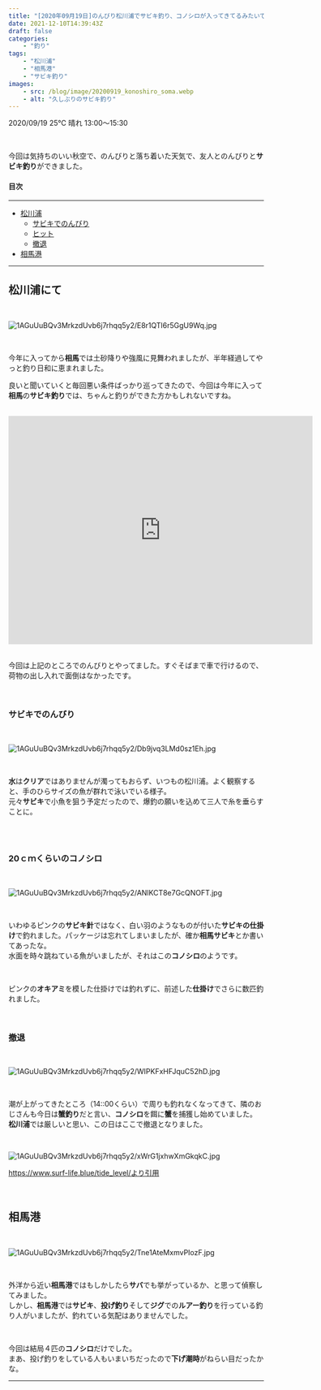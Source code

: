 ```yaml
---
title: "[2020年09月19日]のんびり松川浦でサビキ釣り、コノシロが入ってきてるみたいです。_相馬での釣りの記録"
date: 2021-12-10T14:39:43Z
draft: false
categories:
    - "釣り"
tags:
    - "松川浦"
    - "相馬港"
    - "サビキ釣り"
images:
    - src: /blog/image/20200919_konoshiro_soma.webp
    - alt: "久しぶりのサビキ釣り"
---
```


2020/09/19 25℃ 晴れ  13:00〜15:30   
 
<br>
 
今回は気持ちのいい秋空で、のんびりと落ち着いた天気で、友人とのんびりと**サビキ釣り**ができました。  
 
#### 目次

___
 
<ul class="cp_list">
    <li><a href="#matsukawa">松川浦</a>
        <ul class="cp_list">
            <li><a href="#slow">サビキでのんびり</a></li>
            <li><a href="#hit">ヒット</a></li>
            <li><a href="#back">撤退</a></li>
        </ul>
    </li>
    <li><a href="#souma">相馬港</a></li>
 
</ul>
 
___
 
<a name=matsukawa></a>
 
## 松川浦にて
 
<br>
 
![1AGuUuBQv3MrkzdUvb6j7rhqq5y2/E8r1QTl6r5GgU9Wq.jpg](https://firebasestorage.googleapis.com/v0/b/type-c1c71.appspot.com/o/1AGuUuBQv3MrkzdUvb6j7rhqq5y2%2FE8r1QTl6r5GgU9Wq.jpg?alt=media&token=e946ecd1-cd71-4be6-90bd-86a764954f43)

 
<br>
 
今年に入ってから**相馬**では土砂降りや強風に見舞われましたが、半年経過してやっと釣り日和に恵まれました。  
 
良いと聞いていくと毎回悪い条件ばっかり巡ってきたので、今回は今年に入って**相馬**の**サビキ釣り**では、ちゃんと釣りができた方かもしれないですね。

<br>
 
<div class="embed-responsive embed-responsive-1by1">
 <iframe src="https://www.google.com/maps/embed?pb=!1m18!1m12!1m3!1d1575.6999913534562!2d140.9781849759485!3d37.82752099491262!2m3!1f0!2f0!3f0!3m2!1i1024!2i768!4f13.1!3m3!1m2!1s0x0%3A0x0!2zMzfCsDQ5JzM5LjEiTiAxNDDCsDU4JzQ1LjQiRQ!5e0!3m2!1sja!2sjp!4v1601185412144!5m2!1sja!2sjp" width="600" height="450" frameborder="0" style="border:0;" allowfullscreen="" aria-hidden="false" tabindex="0"></iframe>
</div> 

<br>
 
今回は上記のところでのんびりとやってました。すぐそばまで車で行けるので、荷物の出し入れで面倒はなかったです。  
 
<br>
 
<a name=slow></a>
 
### サビキでのんびり
 
<br>
 
 ![1AGuUuBQv3MrkzdUvb6j7rhqq5y2/Db9jvq3LMd0sz1Eh.jpg](https://firebasestorage.googleapis.com/v0/b/type-c1c71.appspot.com/o/1AGuUuBQv3MrkzdUvb6j7rhqq5y2%2FDb9jvq3LMd0sz1Eh.jpg?alt=media&token=7c0a14df-b95d-4fad-bb1a-b89a91ffb94a)


<br>
 
**水**は**クリア**ではありませんが濁ってもおらず、いつもの松川浦。よく観察すると、手のひらサイズの魚が群れで泳いでいる様子。  
元々**サビキ**で小魚を狙う予定だったので、爆釣の願いを込めて三人で糸を垂らすことに。  
 
<br>
 
<br>
 
<!-- 記事内広告＿小 -->
<ins class="adsbygoogle"
     style="display:block"
     data-ad-client="ca-pub-3952779346887893"
     data-ad-slot="9520014252"
     data-ad-format="auto"
     data-full-width-responsive="true"></ins>
<script>
     (adsbygoogle = window.adsbygoogle || []).push({});
</script>


<a name=hit></a>
 
### 20ｃｍくらいのコノシロ
 
<br>
 
 ![1AGuUuBQv3MrkzdUvb6j7rhqq5y2/ANlKCT8e7GcQNOFT.jpg](https://firebasestorage.googleapis.com/v0/b/type-c1c71.appspot.com/o/1AGuUuBQv3MrkzdUvb6j7rhqq5y2%2FANlKCT8e7GcQNOFT.jpg?alt=media&token=bdc9f996-20fd-4f50-ab2a-1aa849459a53)

 
<br>
 
いわゆるピンクの**サビキ針**ではなく、白い羽のようなものが付いた**サビキの仕掛け**で釣れました。パッケージは忘れてしまいましたが、確か**相馬サビキ**とか書いてあったな。    
水面を時々跳ねている魚がいましたが、それはこの**コノシロ**のようです。　　
 
<br>
 
ピンクの**オキアミ**を模した仕掛けでは釣れずに、前述した**仕掛け**でさらに数匹釣れました。  
 
<br>
 
<a name=back></a>
 
### 撤退
 
<br>
 
![1AGuUuBQv3MrkzdUvb6j7rhqq5y2/WIPKFxHFJquC52hD.jpg](https://firebasestorage.googleapis.com/v0/b/type-c1c71.appspot.com/o/1AGuUuBQv3MrkzdUvb6j7rhqq5y2%2FWIPKFxHFJquC52hD.jpg?alt=media&token=e90a3f71-165f-4b19-b78b-26eda3adafb3)


<br>
 
潮が上がってきたところ（14::00くらい）で周りも釣れなくなってきて、隣のおじさんも今日は**蟹釣り**だと言い、**コノシロ**を餌に**蟹**を捕獲し始めていました。  
**松川浦**では厳しいと思い、この日はここで撤退となりました。
 
<br>

![1AGuUuBQv3MrkzdUvb6j7rhqq5y2/xWrG1jxhwXmGkqkC.jpg](https://firebasestorage.googleapis.com/v0/b/type-c1c71.appspot.com/o/1AGuUuBQv3MrkzdUvb6j7rhqq5y2%2FxWrG1jxhwXmGkqkC.jpg?alt=media&token=7a639e52-4b17-4996-babc-c0406ba5caa7)

https://www.surf-life.blue/tide_level/より引用

 
<br>
<a name=souma></a>
 
## 相馬港
 
<br>
 
 ![1AGuUuBQv3MrkzdUvb6j7rhqq5y2/Tne1AteMxmvPIozF.jpg](https://firebasestorage.googleapis.com/v0/b/type-c1c71.appspot.com/o/1AGuUuBQv3MrkzdUvb6j7rhqq5y2%2FTne1AteMxmvPIozF.jpg?alt=media&token=4d4d168a-d1ab-4dee-9215-22385ab00bd2)

 
<br>
 
外洋から近い**相馬港**ではもしかしたら**サバ**でも挙がっているか、と思って偵察してみました。  
しかし、**相馬港**では**サビキ**、**投げ釣り**そして**ジグ**での**ルアー釣り**を行っている釣り人がいましたが、釣れている気配はありませんでした。  
 
<br>
 
今回は結局４匹の**コノシロ**だけでした。  
まあ、投げ釣りをしている人もいまいちだったので**下げ潮時**がねらい目だったかな。  
 
___
